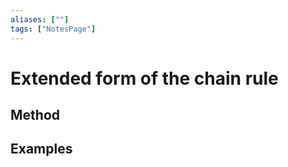```yaml
---
aliases: [""]
tags: ["NotesPage"]
---
```


# Extended form of the chain rule
## Method


## Examples
